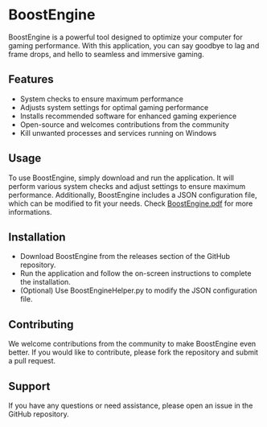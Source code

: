 # BoostEngine
BoostEngine is a powerful tool designed to optimize your computer for gaming performance. With this application, you can say goodbye to lag and frame drops, and hello to seamless and immersive gaming.

## Features
- System checks to ensure maximum performance
- Adjusts system settings for optimal gaming performance
- Installs recommended software for enhanced gaming experience
- Open-source and welcomes contributions from the community
- Kill unwanted processes and services running on Windows

## Usage
To use BoostEngine, simply download and run the application.
It will perform various system checks and adjust settings to ensure maximum performance.
Additionally, BoostEngine includes a JSON configuration file, which can be modified to fit your needs. Check [BoostEngine.pdf](https://github.com/Aaliyah6022/BoostEngine/files/10580220/BoostEngine.pdf)
 for more informations.

## Installation
- Download BoostEngine from the releases section of the GitHub repository.
- Run the application and follow the on-screen instructions to complete the installation.
- (Optional) Use BoostEngineHelper.py to modify the JSON configuration file.

## Contributing
We welcome contributions from the community to make BoostEngine even better.
If you would like to contribute, please fork the repository and submit a pull request.

## Support
If you have any questions or need assistance, please open an issue in the GitHub repository.
